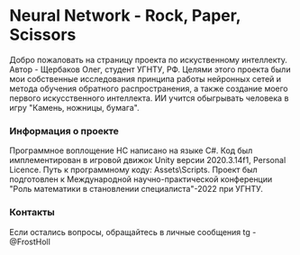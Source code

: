 # Neural Network - Rock, Paper, Scissors
Добро пожаловать на страницу проекта по искуственному интеллекту.
Автор - Щербаков Олег, студент УГНТУ, РФ.
Целями этого проекта были мои собственные исследования принципа работы нейронных сетей
и метода обучения обратного распространения, а также создание моего первого искусственного интеллекта.
ИИ учится обыгрывать человека в игру "Камень, ножницы, бумага".

### Информация о проекте
Программное воплощение НС написано на языке C#. Код был имплементирован в игровой движок Unity
версии 2020.3.14f1, Personal Licence. 
Путь к программному коду: Assets\Scripts.
Проект был подготовлен к Международной научно-практической конференции "Роль математики в становлении специалиста"-2022 при УГНТУ.

### Контакты
Если остались вопросы, обращайтесь в личные сообщения tg - @FrostHoll
